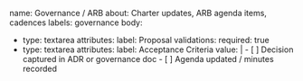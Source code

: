 name: Governance / ARB
about: Charter updates, ARB agenda items, cadences
labels: governance
body:
  - type: textarea
    attributes:
      label: Proposal
    validations:
      required: true
  - type: textarea
    attributes:
      label: Acceptance Criteria
      value: |
        - [ ] Decision captured in ADR or governance doc
        - [ ] Agenda updated / minutes recorded

